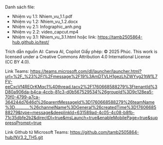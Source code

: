Danh sách file:
 - Nhiệm vụ 1.1: Nhiem_vu_1.1.pdf
 - Nhiệm vụ 1.2: Nhiem_vu_1.2.docx
 - Nhiệm vụ 2.1: Infographic_anh.png
 - Nhiệm vụ 2.2: video_capcut.mp4
 - Nhiệm vụ 3.1: Nhiem_vu_3.1.html hoặc link: https://tamb2505864-hub.github.io/test/

Trích dẫn nguồn AI: Canva AI, Copilot
Giấy phép:
© 2025 Phúc. This work is licensed under a Creative Commons Attribution 4.0 International License (CC BY 4.0).

Link Teams: https://teams.microsoft.com/dl/launcher/launcher.html?url=%2F_%23%2Fl%2Fmessage%2F19%3AmDTVLH1gezLhZWYvg21tW1L7FV-eeCxcVf4REOrKMqc1%40thread.tacv2%2F1760668588279%3FtenantId%3D80a906da-b4ca-4ccb-81c3-d0b567529534%26groupId%3D9c128ea5-70f0-4799-a7ca-364244d7646d%26parentMessageId%3D1760668588279%26teamName%3D............%26channelName%3DGeneral%26createdTime%3D1760668588279&type=message&deeplinkId=631589ad-4c05-4c08-b8fb-71c35dbfe2b2&directDl=true&msLaunch=true&enableMobilePage=true&suppressPrompt=true


Link Github từ Microsoft Teams: https://github.com/tamb2505864-hub/NV3.2_TH5.git
